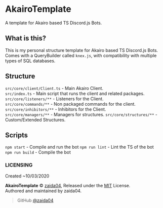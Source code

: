 # AkairoTemplate  
A template for Akairo based TS Discord.js Bots.   

## What is this?  
This is my personal structure template for Akairo based TS Discord.js Bots. Comes with a QueryBuilder called `knex.js`, with compatibility with multiple types of SQL databases.  

## Structure  
`src/core/client/Client.ts` - Main Akairo Client.  
`src/index.ts` - Main script that runs the client and related packages.  
`src/core/listeners/**` - Listeners for the Client.  
`src/core/commands/**` - Non packaged commands for the client.  
`src/core/inhibitors/**` - Inhibitors for the Client.  
`src/core/managers/**` - Managers for structures.
`src/core/structures/**` - Custom/Extended Structures.

## Scripts  
`npm start` - Compile and run the bot
`npm run lint` - Lint the TS of the bot  
`npm run build` - Compile the bot  

### LICENSING  
Created ~10/03/2020  

**AkairoTemplate** © [zaida04](https://github.com/zaida04), Released under the [MIT](https://github.com/zaida04/AkairoTemplate/blob/master/LICENSE) License.  
Authored and maintained by zaida04.

> GitHub [@zaida04](https://github.com/zaida04) 

